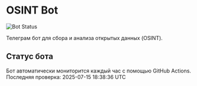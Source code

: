 # OSINT Bot

![Bot Status](https://github.com/iRUssii/osint-bot/actions/workflows/bot-monitoring.yml/badge.svg)

Телеграм бот для сбора и анализа открытых данных (OSINT).

## Статус бота

Бот автоматически мониторится каждый час с помощью GitHub Actions.
Последняя проверка: 2025-07-15 18:38:36 UTC